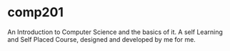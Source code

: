# comp201
An Introduction to Computer Science and the basics of it. A self Learning and Self Placed Course, designed and developed by me for me.
